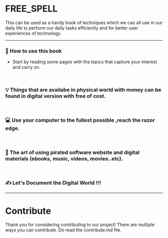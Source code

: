 # FREE_SPELL
<p>
This can be used as a handy book of techniques which we can all use in our daily life to perform our daily tasks efficiently and for better user experiences of technology.
</p> 

---

### 🤔 How to use this book 

- Start by reading some pages with the topics that capture your interest and carry on.

<br>

### 💡 Things that are availabe in physical world with money can be found in digital version with free of cost.
<br>

### 💻 Use your computer to the fullest possible ,reach the razor edge.
<br>

### 🎁 The art of using pirated software website and digital materials (ebooks, music, videos, movies..etc).
<br>

### ✍️ Let's Document the Digital World !!! 
<hr>

# Contribute

Thank you for considering contributing to our project! There are multiple ways you can contribute. Do read the contribute.md file.

